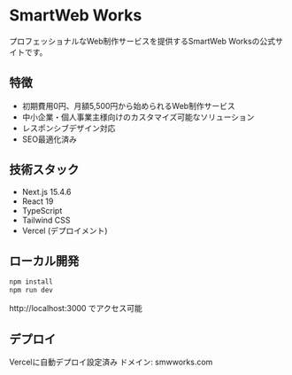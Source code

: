 # SmartWeb Works

プロフェッショナルなWeb制作サービスを提供するSmartWeb Worksの公式サイトです。

## 特徴

- 初期費用0円、月額5,500円から始められるWeb制作サービス
- 中小企業・個人事業主様向けのカスタマイズ可能なソリューション
- レスポンシブデザイン対応
- SEO最適化済み

## 技術スタック

- Next.js 15.4.6
- React 19
- TypeScript
- Tailwind CSS
- Vercel (デプロイメント)

## ローカル開発

```bash
npm install
npm run dev
```

http://localhost:3000 でアクセス可能

## デプロイ

Vercelに自動デプロイ設定済み
ドメイン: smwworks.com